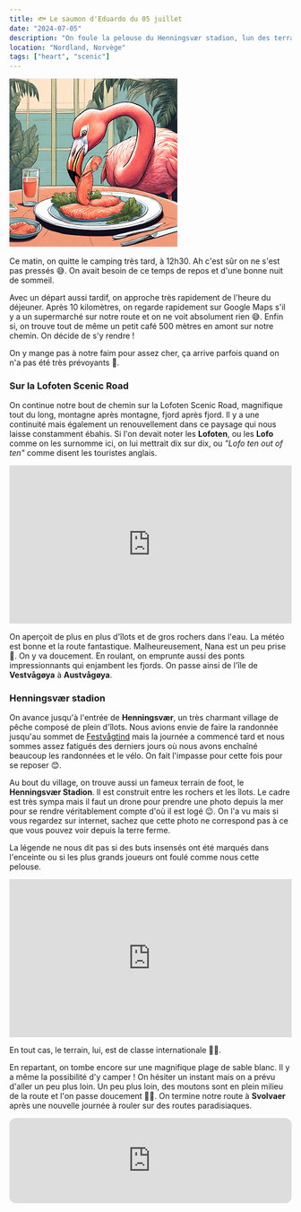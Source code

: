 ```yaml
---
title: 🐟 Le saumon d'Eduardo du 05 juillet
date: "2024-07-05"
description: "On foule la pelouse du Henningsvær stadion, lun des terrains de foot les plus insolites au monde !"
location: "Nordland, Norvège"
tags: ["heart", "scenic"]
---
```


![Saumon d'Eduardo](../saumon_eduardo.png)

Ce matin, on quitte le camping très tard, à 12h30. Ah c'est sûr on ne s'est pas pressés 😅. On avait besoin de ce temps de repos et d'une bonne nuit de sommeil.

Avec un départ aussi tardif, on approche très rapidement de l'heure du déjeuner. Après 10 kilomètres, on regarde rapidement sur Google Maps s'il y a un supermarché sur notre route et on ne voit absolument rien 😅. Enfin si, on trouve tout de même un petit café 500 mètres en amont sur notre chemin. On décide de s'y rendre !

On y mange pas à notre faim pour assez cher, ça arrive parfois quand on n'a pas été très prévoyants 🥸.

### Sur la Lofoten Scenic Road

On continue notre bout de chemin sur la Lofoten Scenic Road, magnifique tout du long, montagne après montagne, fjord après fjord. Il y a une continuité mais également un renouvellement dans ce paysage qui nous laisse constamment ébahis. Si l'on devait noter les **Lofoten**, ou les **Lofo** comme on les surnomme ici, on lui mettrait dix sur dix, ou *"Lofo ten out of ten"* comme disent les touristes anglais. 

<div style="width: 100%; height: 0; position: relative; padding-bottom: 56%;"><iframe src="https://giphy.com/embed/nqoeUV34tLXEOcg6yd" style="top: 0; left: 0; width: 100%; height: 100%; position: absolute; border: 0;" allowfullscreen scrolling="no" allow="encrypted-media;" class="giphy-embed"></iframe></div> 

On aperçoit de plus en plus d'îlots et de gros rochers dans l'eau. La météo est bonne et la route fantastique. Malheureusement, Nana est un peu prise 🤧. On y va doucement. En roulant, on emprunte aussi des ponts impressionnants qui enjambent les fjords. On passe ainsi de l'île de **Vestvågøya** à **Austvågøya**.

### Henningsvær stadion
On avance jusqu'à l'entrée de **Henningsvær**, un très charmant village de pêche composé de plein d'îlots. Nous avions envie de faire la randonnée jusqu'au sommet de [Festvågtind](https://www.visitnorway.de/listings/scenic-hike-%26-fishing-village-tour-to-henningsv%C3%A6r/210615/) mais la journée a commencé tard et nous sommes assez fatigués des derniers jours où nous avons enchaîné beaucoup les randonnées et le vélo. On fait l'impasse pour cette fois pour se reposer 😊.

Au bout du village, on trouve aussi un fameux terrain de foot, le **Henningsvær Stadion**. Il est construit entre les rochers et les îlots. Le cadre est très sympa mais il faut un drone pour prendre une photo depuis la mer pour se rendre véritablement compte d'où il est logé 😉. On l'a vu mais si vous regardez sur internet, sachez que cette photo ne correspond pas à ce que vous pouvez voir depuis la terre ferme.

La légende ne nous dit pas si des buts insensés ont été marqués dans l'enceinte ou si les plus grands joueurs ont foulé comme nous cette pelouse. 

<div style="width: 100%; height: 0; position: relative; padding-bottom: 56%;"><iframe src="https://giphy.com/embed/gxupXz6fPDScE" style="top: 0; left: 0; width: 100%; height: 100%; position: absolute; border: 0;" allowfullscreen scrolling="no" allow="encrypted-media;" class="giphy-embed"></iframe></div> 

En tout cas, le terrain, lui, est de classe internationale 👌🏼.

En repartant, on tombe encore sur une magnifique plage de sable blanc. Il y a même la possibilité d'y camper ! On hésiter un instant mais on a prévu d'aller un peu plus loin. Un peu plus loin, des moutons sont en plein milieu de la route et l'on passe doucement 🐑😊. On termine notre route à **Svolvaer** après une nouvelle journée à rouler sur des routes paradisiaques.

<iframe style="border-radius:12px" src="https://open.spotify.com/embed/track/1NCuYqMc8hKMb4cpNTcJbD?utm_source=generator" width="100%" height="152" frameBorder="0" allow="autoplay; clipboard-write; encrypted-media; picture-in-picture" loading="lazy"></iframe>